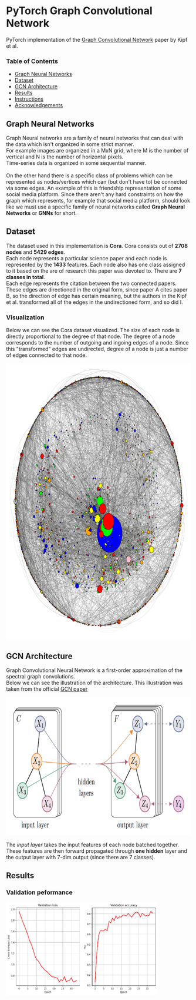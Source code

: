 # PyTorch Graph Convolutional Network
PyTorch implementation of the [Graph Convolutional Network](https://arxiv.org/abs/1609.02907) paper by Kipf et al.

### Table of Contents
* [Graph Neural Networks](#graph-neural-networks)
* [Dataset](#dataset)
* [GCN Architecture](#gcn-architecture)
* [Results](#results)
* [Instructions](#setup-&-instructions)
* [Acknowledgements](#acknowledgements)

## Graph Neural Networks 
Graph Neural networks are a family of neural networks that can deal with the data which isn't organized in some strict manner. </br>
For example images are organized in a MxN grid, where M is the number of vertical and N is the number of horizontal pixels. </br>Time-series data is organized in some sequential manner. </br>
</br>
On the other hand there is a specific class of problems which can be represented as nodes/vertices which can (but don't have to) be connected via some edges. An example of this is friendship representation of some social media platform. Since there aren't any hard constraints on how the graph which represents, for example that social media platform, should look like we must use a specific family of neural networks called **Graph Neural Networks** or **GNNs** for short.

## Dataset
The dataset used in this implementation is **Cora**. Cora consists out of **2708 nodes** and **5429 edges**. </br>
Each node represents a particular science paper and each node is represented by the **1433** features. Each node also has one class assigned to it based on the are of research this paper was devoted to. There are **7 classes in total**.</br>
Each edge represents the citation between the two connected papers. These edges are directioned in the original form, since paper A cites paper B, so the direction of edge has certain meaning, but the authors in the Kipf et al. transformed all of the edges in the undirectioned form, and so did I.
</br>

### Visualization
Below we can see the Cora dataset visualized. The size of each node is directly proportional to the degree of that node. The degree of a node corresponds to the number of outgoing and ingoing edges of a node. Since this "transformed" edges are undirected, degree of a node is just a number of edges connected to that node.

<img src="imgs/cora_visualized.png" width="750" height="750">


## GCN Architecture
Graph Convolutional Neural Network is a first-order approximation of the spectral graph convolutions.
</br>
Below we can see the illustration of the architecture. This illustration was taken from the official [GCN paper](https://arxiv.org/abs/1609.02907)

<img src="imgs/gcn_architecture.png" width="750" height="375">

The *input layer* takes the input features of each node batched together. These features are then forward propagated through **one hidden** layer and the output layer with 7-dim output (since there are 7 classes).

## Results
### Validation peformance
<img src="imgs/validation_performance.png" width="411" height="253">
